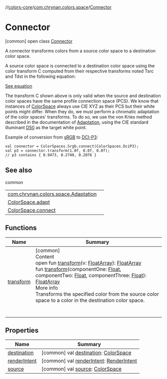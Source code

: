 //[colors-core](../../../index.md)/[com.chrynan.colors.space](../index.md)/[Connector](index.md)



# Connector  
 [common] open class [Connector](index.md)

A connector transforms colors from a source color space to a destination color space.



A source color space is connected to a destination color space using the color transform C computed from their respective transforms noted Tsrc and Tdst in the following equation:



[See equation](https://developer.android.com/reference/android/graphics/ColorSpace.Connector)



The transform C shown above is only valid when the source and destination color spaces have the same profile connection space (PCS). We know that instances of [ColorSpace](../-color-space/index.md) always use CIE XYZ as their PCS but their white points might differ. When they do, we must perform a chromatic adaptation of the color spaces' transforms. To do so, we use the von Kries method described in the documentation of [Adaptation](../-adaptation/index.md), using the CIE standard illuminant [D50](../-illuminant/-d50.md) as the target white point.



Example of conversion from [sRGB](../-color-spaces/-s-r-g-b.md) to [DCI-P3](../-color-spaces/-d-c-i_-p3.md):

    val connector = ColorSpaces.Srgb.connect(ColorSpaces.DciP3);
    val p3 = connector.transform(1.0f, 0.0f, 0.0f);
    // p3 contains { 0.9473, 0.2740, 0.2076 }   


## See also  
  
common  
  
| | |
|---|---|
| <a name="com.chrynan.colors.space/Connector///PointingToDeclaration/"></a>[com.chrynan.colors.space.Adaptation](../-adaptation/index.md)| <a name="com.chrynan.colors.space/Connector///PointingToDeclaration/"></a>|
| <a name="com.chrynan.colors.space/Connector///PointingToDeclaration/"></a>[ColorSpace.adapt](../adapt.md)| <a name="com.chrynan.colors.space/Connector///PointingToDeclaration/"></a>|
| <a name="com.chrynan.colors.space/Connector///PointingToDeclaration/"></a>[ColorSpace.connect](../connect.md)| <a name="com.chrynan.colors.space/Connector///PointingToDeclaration/"></a>|
  


## Functions  
  
|  Name |  Summary | 
|---|---|
| <a name="com.chrynan.colors.space/Connector/transform/#kotlin.FloatArray/PointingToDeclaration/"></a>[transform](transform.md)| <a name="com.chrynan.colors.space/Connector/transform/#kotlin.FloatArray/PointingToDeclaration/"></a>[common]  <br>Content  <br>open fun [transform](transform.md)(v: [FloatArray](https://kotlinlang.org/api/latest/jvm/stdlib/kotlin/-float-array/index.html)): [FloatArray](https://kotlinlang.org/api/latest/jvm/stdlib/kotlin/-float-array/index.html)  <br>fun [transform](transform.md)(componentOne: [Float](https://kotlinlang.org/api/latest/jvm/stdlib/kotlin/-float/index.html), componentTwo: [Float](https://kotlinlang.org/api/latest/jvm/stdlib/kotlin/-float/index.html), componentThree: [Float](https://kotlinlang.org/api/latest/jvm/stdlib/kotlin/-float/index.html)): [FloatArray](https://kotlinlang.org/api/latest/jvm/stdlib/kotlin/-float-array/index.html)  <br>More info  <br>Transforms the specified color from the source color space to a color in the destination color space.  <br><br><br>|


## Properties  
  
|  Name |  Summary | 
|---|---|
| <a name="com.chrynan.colors.space/Connector/destination/#/PointingToDeclaration/"></a>[destination](destination.md)| <a name="com.chrynan.colors.space/Connector/destination/#/PointingToDeclaration/"></a> [common] val [destination](destination.md): [ColorSpace](../-color-space/index.md)   <br>|
| <a name="com.chrynan.colors.space/Connector/renderIntent/#/PointingToDeclaration/"></a>[renderIntent](render-intent.md)| <a name="com.chrynan.colors.space/Connector/renderIntent/#/PointingToDeclaration/"></a> [common] val [renderIntent](render-intent.md): [RenderIntent](../-render-intent/index.md)   <br>|
| <a name="com.chrynan.colors.space/Connector/source/#/PointingToDeclaration/"></a>[source](source.md)| <a name="com.chrynan.colors.space/Connector/source/#/PointingToDeclaration/"></a> [common] val [source](source.md): [ColorSpace](../-color-space/index.md)   <br>|

